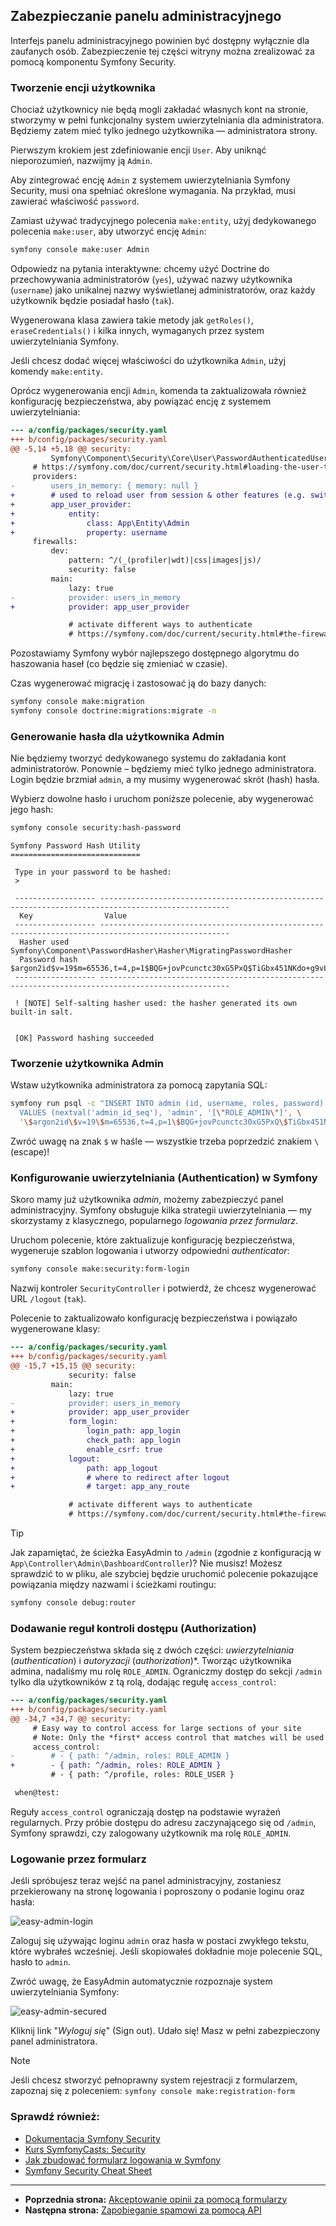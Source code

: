## Zabezpieczanie panelu administracyjnego

Interfejs panelu administracyjnego powinien być dostępny wyłącznie dla zaufanych osób. Zabezpieczenie tej części witryny można zrealizować za pomocą komponentu Symfony Security.

### Tworzenie encji użytkownika

Chociaż użytkownicy nie będą mogli zakładać własnych kont na stronie, stworzymy w pełni funkcjonalny system uwierzytelniania dla administratora. Będziemy zatem mieć tylko jednego użytkownika — administratora strony.

Pierwszym krokiem jest zdefiniowanie encji `User`. Aby uniknąć nieporozumień, nazwijmy ją `Admin`.

Aby zintegrować encję `Admin` z systemem uwierzytelniania Symfony Security, musi ona spełniać określone wymagania. Na przykład, musi zawierać właściwość `password`.

Zamiast używać tradycyjnego polecenia `make:entity`, użyj dedykowanego polecenia `make:user`, aby utworzyć encję `Admin`:

```bash
symfony console make:user Admin
```

Odpowiedz na pytania interaktywne: chcemy użyć Doctrine do przechowywania administratorów (`yes`), używać nazwy użytkownika (`username`) jako unikalnej nazwy wyświetlanej administratorów, oraz każdy użytkownik będzie posiadał hasło (`tak`).

Wygenerowana klasa zawiera takie metody jak `getRoles()`, `eraseCredentials()` i kilka innych, wymaganych przez system uwierzytelniania Symfony.

Jeśli chcesz dodać więcej właściwości do użytkownika `Admin`, użyj komendy `make:entity`.

Oprócz wygenerowania encji `Admin`, komenda ta zaktualizowała również konfigurację bezpieczeństwa, aby powiązać encję z systemem uwierzytelniania:

```diff
--- a/config/packages/security.yaml
+++ b/config/packages/security.yaml
@@ -5,14 +5,18 @@ security:
         Symfony\Component\Security\Core\User\PasswordAuthenticatedUserInterface: 'auto'
     # https://symfony.com/doc/current/security.html#loading-the-user-the-user-provider
     providers:
-        users_in_memory: { memory: null }
+        # used to reload user from session & other features (e.g. switch_user)
+        app_user_provider:
+            entity:
+                class: App\Entity\Admin
+                property: username
     firewalls:
         dev:
             pattern: ^/(_(profiler|wdt)|css|images|js)/
             security: false
         main:
             lazy: true
-            provider: users_in_memory
+            provider: app_user_provider

             # activate different ways to authenticate
             # https://symfony.com/doc/current/security.html#the-firewall
```

Pozostawiamy Symfony wybór najlepszego dostępnego algorytmu do haszowania haseł (co będzie się zmieniać w czasie).

Czas wygenerować migrację i zastosować ją do bazy danych:

```bash
symfony console make:migration
symfony console doctrine:migrations:migrate -n
```

### Generowanie hasła dla użytkownika Admin

Nie będziemy tworzyć dedykowanego systemu do zakładania kont administratorów. Ponownie – będziemy mieć tylko jednego administratora. Login będzie brzmiał `admin`, a my musimy wygenerować skrót (hash) hasła.

Wybierz dowolne hasło i uruchom poniższe polecenie, aby wygenerować jego hash:

```bash
symfony console security:hash-password
```

```
Symfony Password Hash Utility
=============================

 Type in your password to be hashed:
 >

 ------------------ ---------------------------------------------------------------------------------------------------
  Key                Value
 ------------------ ---------------------------------------------------------------------------------------------------
  Hasher used        Symfony\Component\PasswordHasher\Hasher\MigratingPasswordHasher
  Password hash      $argon2id$v=19$m=65536,t=4,p=1$BQG+jovPcunctc30xG5PxQ$TiGbx451NKdo+g9vLtfkMy4KjASKSOcnNxjij4gTX1s
 ------------------ ---------------------------------------------------------------------------------------------------

 ! [NOTE] Self-salting hasher used: the hasher generated its own built-in salt.


 [OK] Password hashing succeeded
```

### Tworzenie użytkownika Admin

Wstaw użytkownika administratora za pomocą zapytania SQL:

```bash
symfony run psql -c "INSERT INTO admin (id, username, roles, password) \
  VALUES (nextval('admin_id_seq'), 'admin', '[\"ROLE_ADMIN\"]', \
  '\$argon2id\$v=19\$m=65536,t=4,p=1\$BQG+jovPcunctc30xG5PxQ\$TiGbx451NKdo+g9vLtfkMy4KjASKSOcnNxjij4gTX1s')"
```

Zwróć uwagę na znak `$` w haśle — wszystkie trzeba poprzedzić znakiem `\` (escape)!

### Konfigurowanie uwierzytelniania (Authentication) w Symfony

Skoro mamy już użytkownika *admin*, możemy zabezpieczyć panel administracyjny. Symfony obsługuje kilka strategii uwierzytelniania — my skorzystamy z klasycznego, popularnego *logowania przez formularz*.

Uruchom polecenie, które zaktualizuje konfigurację bezpieczeństwa, wygeneruje szablon logowania i utworzy odpowiedni *authenticator*:

```bash
symfony console make:security:form-login
```

Nazwij kontroler `SecurityController` i potwierdź, że chcesz wygenerować URL `/logout` (`tak`).

Polecenie to zaktualizowało konfigurację bezpieczeństwa i powiązało wygenerowane klasy:

```diff
--- a/config/packages/security.yaml
+++ b/config/packages/security.yaml
@@ -15,7 +15,15 @@ security:
             security: false
         main:
             lazy: true
-            provider: users_in_memory
+            provider: app_user_provider
+            form_login:
+                login_path: app_login
+                check_path: app_login
+                enable_csrf: true
+            logout:
+                path: app_logout
+                # where to redirect after logout
+                # target: app_any_route

             # activate different ways to authenticate
             # https://symfony.com/doc/current/security.html#the-firewall
```

> [!TIP]
> Jak zapamiętać, że ścieżka EasyAdmin to `/admin` (zgodnie z konfiguracją w `App\Controller\Admin\DashboardController`)? Nie musisz! Możesz sprawdzić to w pliku, ale szybciej będzie uruchomić polecenie pokazujące powiązania między nazwami i ścieżkami routingu:
> ```bash
> symfony console debug:router
> ```

### Dodawanie reguł kontroli dostępu (Authorization)

System bezpieczeństwa składa się z dwóch części: *uwierzytelniania* (*authentication*) i *autoryzacji* (*authorization*)*. Tworząc użytkownika admina, nadaliśmy mu rolę `ROLE_ADMIN`. Ograniczmy dostęp do sekcji `/admin` tylko dla użytkowników z tą rolą, dodając regułę `access_control`:

```diff
--- a/config/packages/security.yaml
+++ b/config/packages/security.yaml
@@ -34,7 +34,7 @@ security:
     # Easy way to control access for large sections of your site
     # Note: Only the *first* access control that matches will be used
     access_control:
-        # - { path: ^/admin, roles: ROLE_ADMIN }
+        - { path: ^/admin, roles: ROLE_ADMIN }
         # - { path: ^/profile, roles: ROLE_USER }

 when@test:
```

Reguły `access_control` ograniczają dostęp na podstawie wyrażeń regularnych. Przy próbie dostępu do adresu zaczynającego się od `/admin`, Symfony sprawdzi, czy zalogowany użytkownik ma rolę `ROLE_ADMIN`.

### Logowanie przez formularz

Jeśli spróbujesz teraz wejść na panel administracyjny, zostaniesz przekierowany na stronę logowania i poproszony o podanie loginu oraz hasła:

![easy-admin-login](https://symfony.com/doc/6.4en//the-fast-track/_images/easy-admin-login.png)

Zaloguj się używając loginu `admin` oraz hasła w postaci zwykłego tekstu, które wybrałeś wcześniej. Jeśli skopiowałeś dokładnie moje polecenie SQL, hasło to `admin`.

Zwróć uwagę, że EasyAdmin automatycznie rozpoznaje system uwierzytelniania Symfony:

![easy-admin-secured](https://symfony.com/doc/6.4en//the-fast-track/_images/easy-admin-secured.png)

Kliknij link "*Wyloguj się*" (Sign out). Udało się! Masz w pełni zabezpieczony panel administratora.

> [!NOTE]
> Jeśli chcesz stworzyć pełnoprawny system rejestracji z formularzem, zapoznaj się z poleceniem: `symfony console make:registration-form`

### Sprawdź również:
- [Dokumentacja Symfony Security](https://symfony.com/doc/current/security.html)  
- [Kurs SymfonyCasts: Security](https://symfonycasts.com/screencast/symfony-security)  
- [Jak zbudować formularz logowania w Symfony](https://symfony.com/doc/current/security/form_login_setup.html)  
- [Symfony Security Cheat Sheet](https://cheatsheetseries.owasp.org/cheatsheets/Symfony_Security_Cheat_Sheet.html)

---

- **Poprzednia strona:** [Akceptowanie opinii za pomocą formularzy](14-form.md)
- **Następna strona:** [Zapobieganie spamowi za pomocą API](16-spam.md)

